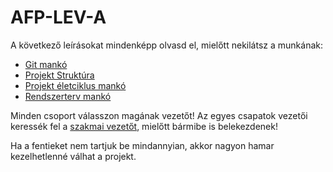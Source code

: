 ﻿# AFP-LEV-A

A következő leírásokat mindenképp olvasd el, mielőtt nekilátsz a munkának:
  - [Git mankó](ProjectHelp/git_manko.md)
  - [Projekt Struktúra](ProjectHelp/git.txt)
  - [Projekt életciklus mankó](ProjectHelp/projekt_manko.txt)
  - [Rendszerterv mankó](ProjectHelp/rendszerterv_manko.txt)
 
Minden csoport válasszon magának vezetőt!
Az egyes csapatok vezetői keressék fel a [szakmai vezetőt](https://github.com/malbertHE), mielőtt bármibe is belekezdenek!

Ha a fentieket nem tartjuk be mindannyian, akkor nagyon hamar kezelhetlenné válhat a projekt.